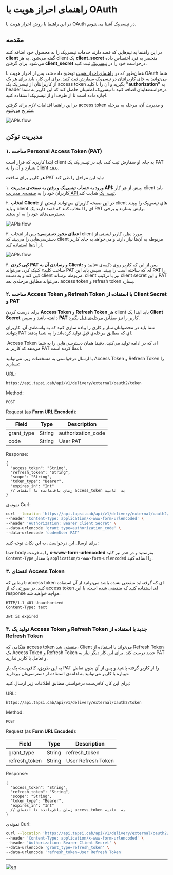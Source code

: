 # راهنمای احراز هویت با OAuth

در این راهنما با روش احراز هویت با 
OAuth
در تپسی‌پک آشنا می‌شویم.

## مقدمه

در این راهنما به تیم‌هایی که قصد دارند خدمات تپسی‌پک را به محصول خود اضافه کنند
**client**
گفته می‌شود. 
به هر
client
یک
**client_secret**
منحصر به فرد اختصاص داده می‌شود. برای گرفتن 
**client_secret**
درخواست خود را در
[تپسی‌پک](https://pack.tapsi.ir/landing)
ثبت کنید.

همان‌طور که در
[راهنمای احراز هویت](../README.fa.md)
توضیح داده شد، پس از احراز هویت با
OAuth
شما می‌توانید به جای کاربرانتان در تپسی‌پک سفارش ثبت کنید. برای این کار، باید برای هر یک از کاربرانتان از تپسی‌پک یک
access token
بگیرید و آن را با کلید
**"authorization"**
به
header
درخواست‌هایتان اضافه کنید تا تپسی‌پک اطمینان حاصل کند که این کاربر به شما اجازه داده است تا از طرف او از تپسی‌پک استفاده کنید.

در این راهنما اقدامات لازم برای گرفتن
access token
و مدیریت آن، مرحله به مرحله تشریح می‌شود.


؜![APIs flow](../../images/pack-external-apis-flow.png)

## مدیریت توکن

### ۱. ساخت Personal Access Token (PAT)

ابتدا کاربری که قرار است
client
به جای او سفارش ثبت کند، باید در تپسی‌پک یک
PAT
بسازد و آن را به
client
بدهد.

هر کاربر برای ساخت
PAT
باید این مراحل را طی کند:

۱. **ورود به حساب تپسی‌پک و رفتن به صفحه‌ی مدیریت API:**
  پیش از هر کار،
  client
  باید کاربران خود را به
  [صفحه‌ی مدیریت API تپسی‌پک](https://pack.tapsi.ir/external-auth)
  هدایت کند.

۲. **انتخاب Client:**
  در این صفحه کاربران می‌توانند لیستی از
  client
  های تپسی‌پک را ببینند و باید
  client
  ای را انتخاب کنند که قصد دارند یک
  PAT
  برایش بسازند و برخی دسترسی‌های خود را به او بدهند.

  ؜![APIs flow](../../images/generate-pat-2.png)

۳. **اعطای مجوز دسترسی:**
  پس از انتخاب
  client
  مورد نظر، کاربر لیستی از دسترسی‌هایی را می‌بیند که
  client
  مربوطه به آن‌ها نیاز دارند و می‌خواهد به جای کاربر از آن‌ها استفاده کند.

   ؜![APIs flow](../../images/generate-pat-3.png)

۴. **کپی کردن PAT و رساندن آن به Client:**
  پس از این که کاربر روی دکمه‌ی «تایید و ساخت کلید» کلیک کرد، می‌تواند
  PAT
  ای که ساخته است را ببیند.
  سپس باید این
  PAT
  را کپی کند و به دست
  client
  مربوطه برساند.
  client
  نیز با ترکیب
  client secret 
  و این
  PAT
  می‌تواند مطابق مرحله‌ی بعد،
  access token
  و
  refresh token
  بسازد.

### ۲. ساخت Access Token و Refresh Token با استفاده از Client Secret و PAT

برای درست کردن
**Access Token**
و
**Refresh Token**
هر
client
باید ابتدا یک
**Client Secret**
داشته باشد و سپس
**PAT**
کاربر را نیز مطابق 
[مرحله‌ی قبل](#۱-ساخت-personal-access-token-pat)
بگیرد.

شما باید در محصولتان ساز و کاری را پیاده سازی کنید که به واسطه‌ی آن، کاربران بتوانند
PAT
ای که مطابق مرحله‌ی قبل تولید کرده‌اند را به شما بدهند.

؜
Access Token
ای که در ادامه تولید می‌کنید، دقیقا همان دسترسی‌هایی را به شما می‌دهد که کاربر به
PAT
اعطا کرده است.


با ارسال درخواستی به مشخصات زیر، می‌توانید
Access Token
و
Refresh Token
را بسازید:

URL:
```
https://api.tapsi.cab/api/v1/delivery/external/oauth2/token
```


Method: 
```
POST
```

Request (as **Form URL Encoded**):

| Field      | Type   | Description        |
|------------|--------|--------------------|
| grant_type | String | authorization_code |
| code       | String | User PAT           |

Response:

```json5
{
  "access_token": "String",
  "refresh_token": "String",
  "scope": "String",
  "token_type": "Bearer",
  "expires_in": "Int"
  // زمان باقی‌مانده تا انقضای access_token به  ثانیه
}
```

نمونه‌ی Curl:

```bash
curl --location 'https://api.tapsi.cab/api/v1/delivery/external/oauth2/token' \
--header 'Content-Type: application/x-www-form-urlencoded' \
--header 'Authorization: Bearer Client Secret' \
--data-urlencode 'grant_type=authorization_code' \
--data-urlencode 'code=User PAT'
```

برای ارسال این درخواست، به این نکات توجه کنید:

حتما
body
را به فرمت
**x-www-form-urlencoded** 
بفرستید و در هدر نیز کلید
`Content-Type`
با مقدار
‍`application/x-www-form-urlencoded`
را اضافه کنید.


### ۳. انقضای Access Token

تا زمانی که
access token
ای که گرفته‌اید منقضی نشده باشد می‌توانید از آن استفاده کنید.
در صورتی که از
access token
ای استفاده کنید که منقضی شده است، با این 
response
مواجه خواهید شد.

```text
HTTP/1.1 401 Unauthorized
Content-Type: text

Jwt is expired
```

### ۴. تولید یک Access Token و Refresh Token جدید با استفاده از Refresh Token

هنگامی که
access token
منقضی شد،
Client
می‌تواند با استفاده از
Refresh Token 
یک
Access Token
و
Refresh Token
جدید درست کند.
برای این کار دیگر نیاز به 
PAT
و تعامل با کاربر ندارید.

به این طریق، کافی‌ست یک بار
PAT
را از کاربر گرفته باشید و پس از آن بدون تعامل دوباره با کاربر می‌توانید به ادامه‌ی استفاده از دسترسی‌تان بپردازید.

برای این کار، کافی‌ست درخواستی مطابق اطلاعات زیر ارسال کنید:

URL: 
```
https://api.tapsi.cab/api/v1/delivery/external/oauth2/token
```

Method: 
```
POST
```

Request (as **Form URL Encoded**):

| Field         | Type   | Description        |
|---------------|--------|--------------------|
| grant_type    | String | refresh_token      |
| refresh_token | String | User Refresh Token |

Response:

```json5
{
  "access_token": "String",
  "refresh_token": "String",
  "scope": "String",
  "token_type": "Bearer",
  "expires_in": "Int"
  // زمان باقی‌مانده تا انقضای access_token به  ثانیه
}
```

نمونه‌ی Curl:

```bash
curl --location 'https://api.tapsi.cab/api/v1/delivery/external/oauth2/token' \
--header 'Content-Type: application/x-www-form-urlencoded' \
--header 'Authorization: Bearer Client Secret' \
--data-urlencode 'grant_type=refresh_token' \
--data-urlencode 'refresh_token=User Refresh Token'
```

---

[![en](https://img.shields.io/badge/lang-en-red.svg)](./README.md)
